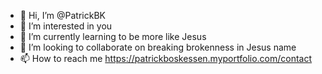 - 👋 Hi, I’m @PatrickBK
- 👀 I’m interested in you
- 🌱 I’m currently learning to be more like Jesus
- 💞️ I’m looking to collaborate on breaking brokenness in Jesus name
- 📫 How to reach me https://patrickboskessen.myportfolio.com/contact

<!---
PatrickBK/PatrickBK is a ✨ special ✨ repository because its `README.md` (this file) appears on your GitHub profile.
You can click the Preview link to take a look at your changes.
--->
